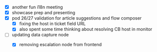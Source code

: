 * [x] another fun i18n meeting
* [x] showcase prep and presenting
* [x] pod 26/27 validation for article suggestions and flow composer
  * [x] fixing the host in ticket field URL
  * [x] also spent some time thinking about resolving CB host in monitor
* [ ] updating data capture node
  * [x] removing escalation node from frontend

